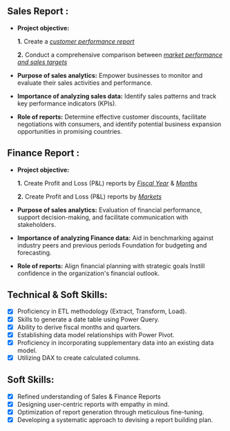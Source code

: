 ## Sales Report :


- **Project objective:** 

    **1.** Create a _[customer performance report](https://github.com/arpanmk/Sales-analysis/blob/main/Customer%20Performance%20Report.pdf)_ 

    **2.** Conduct a comprehensive comparison between _[market performance and sales targets](https://github.com/arpanmk/Sales-analysis/blob/main/Market%20Performance%20vs%20Target%20Report.pdf)_

- **Purpose of sales analytics:** Empower businesses to monitor and evaluate their sales activities and performance.

- **Importance of analyzing sales data:** Identify sales patterns and track key performance indicators (KPIs).

- **Role of reports:** Determine effective customer discounts, facilitate negotiations with consumers, and identify potential business expansion opportunities in promising countries.


## Finance Report :

- **Project objective:** 

    **1.** Create Profit and Loss (P&L) reports by _[Fiscal Year](https://github.com/arpanmk/Sales-analysis/blob/main/P%26L%20Statement%20by%20Fiscal%20Year.pdf)_ & _[Months](https://github.com/arpanmk/Sales-analysis/blob/main/P%20%26%20L%20statement%20by%20Month.pdf)_ 

   **2.** Create Profit and Loss (P&L) reports by _[Markets](https://github.com/arpanmk/Sales-analysis/blob/main/P%26L%20Statement%20by%20Markets.pdf)_

- **Purpose of sales analytics:** Evaluation of financial performance, support decision-making, and facilitate communication with stakeholders.

- **Importance of analyzing Finance data:** Aid in benchmarking against industry peers and previous periods Foundation for budgeting and forecasting.

- **Role of reports:** Align financial planning with strategic goals Instill confidence in the organization's financial outlook.


## Technical & Soft Skills:
- [x]	Proficiency in ETL methodology (Extract, Transform, Load).
- [x]	Skills to generate a date table using Power Query.
- [x]	Ability to derive fiscal months and quarters.
- [x]	Establishing data model relationships with Power Pivot.
- [x]	Proficiency in incorporating supplementary data into an existing data model.
- [x]	Utilizing DAX to create calculated columns.

## Soft Skills:
- [x]	Refined understanding of Sales & Finance Reports
- [x]	Designing user-centric reports with empathy in mind.
- [x]	Optimization of report generation through meticulous fine-tuning.
- [x]	Developing a systematic approach to devising a report building plan.
